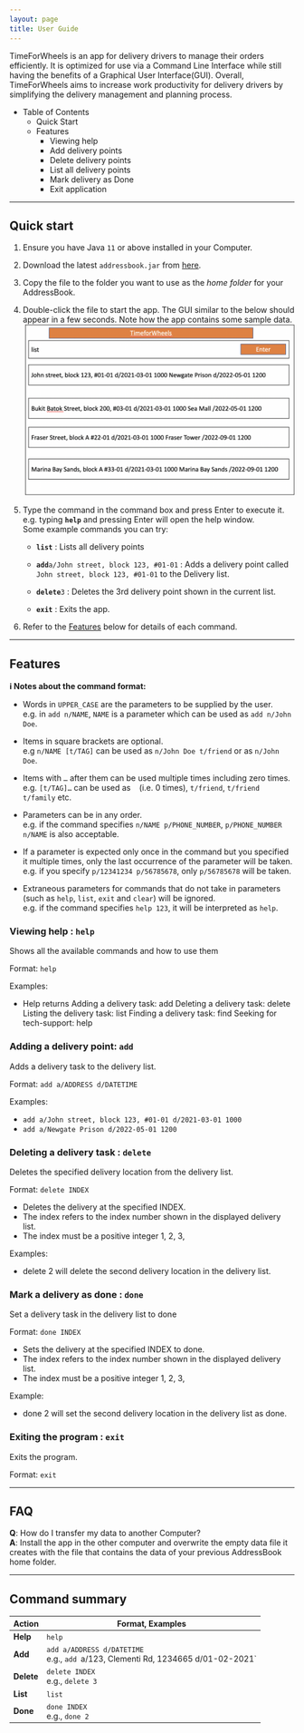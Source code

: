 ```yaml
---
layout: page
title: User Guide
---
```


TimeForWheels is an app for delivery drivers to manage their orders efficiently. It is optimized for use via a Command Line Interface while still having the benefits of a Graphical User Interface(GUI). Overall, TimeForWheels aims to increase work productivity for delivery drivers by simplifying the delivery management and planning process.

* Table of Contents
    *   Quick Start
    *    Features 
         * Viewing help
         * Add delivery points
         * Delete delivery points
         * List all delivery points
         * Mark delivery as Done
         * Exit application

--------------------------------------------------------------------------------------------------------------------

## Quick start

1. Ensure you have Java `11` or above installed in your Computer.

1. Download the latest `addressbook.jar` from [here](https://github.com/se-edu/addressbook-level3/releases).

1. Copy the file to the folder you want to use as the _home folder_ for your AddressBook.

1. Double-click the file to start the app. The GUI similar to the below should appear in a few seconds. Note how the app contains some sample data.<br>
   ![Ui](images/Ui.png)

1. Type the command in the command box and press Enter to execute it. e.g. typing **`help`** and pressing Enter will open the help window.<br>
   Some example commands you can try:

   * **`list`** : Lists all delivery points

   * **`add`**`a/John street, block 123, #01-01` : Adds a delivery point called `John street, block 123, #01-01` to the Delivery list.

   * **`delete`**`3` : Deletes the 3rd delivery point shown in the current list.

   * **`exit`** : Exits the app.

1. Refer to the [Features](#features) below for details of each command.

--------------------------------------------------------------------------------------------------------------------

## Features

<div markdown="block" class="alert alert-info">

**:information_source: Notes about the command format:**<br>

* Words in `UPPER_CASE` are the parameters to be supplied by the user.<br>
  e.g. in `add n/NAME`, `NAME` is a parameter which can be used as `add n/John Doe`.

* Items in square brackets are optional.<br>
  e.g `n/NAME [t/TAG]` can be used as `n/John Doe t/friend` or as `n/John Doe`.

* Items with `…`​ after them can be used multiple times including zero times.<br>
  e.g. `[t/TAG]…​` can be used as ` ` (i.e. 0 times), `t/friend`, `t/friend t/family` etc.

* Parameters can be in any order.<br>
  e.g. if the command specifies `n/NAME p/PHONE_NUMBER`, `p/PHONE_NUMBER n/NAME` is also acceptable.

* If a parameter is expected only once in the command but you specified it multiple times, only the last occurrence of the parameter will be taken.<br>
  e.g. if you specify `p/12341234 p/56785678`, only `p/56785678` will be taken.

* Extraneous parameters for commands that do not take in parameters (such as `help`, `list`, `exit` and `clear`) will be ignored.<br>
  e.g. if the command specifies `help 123`, it will be interpreted as `help`.

</div>

### Viewing help : `help`

Shows all the available commands and how to use them

Format: `help`

Examples:
*   Help returns Adding a delivery task: add Deleting a delivery task: delete Listing the delivery task: list Finding a delivery task: find Seeking for tech-support: help

### Adding a delivery point: `add`

Adds a delivery task to the delivery list.

Format: `add a/ADDRESS d/DATETIME`


Examples:
* `add a/John street, block 123, #01-01 d/2021-03-01 1000
  `
* `add a/Newgate Prison d/2022-05-01 1200
  `

### Deleting a delivery task : `delete`

Deletes the specified delivery location from the delivery list.


Format: `delete INDEX`
*   Deletes the delivery at the specified INDEX.
*   The index refers to the index number shown in the displayed delivery list.
*   The index must be a positive integer 1, 2, 3, 


Examples:
* delete 2 will delete the second delivery location in the delivery list.


### Mark a delivery as done : `done`

Set a delivery task in the delivery list to done

Format: `done INDEX`
*   Sets the delivery at the specified INDEX to done.
*   The index refers to the index number shown in the displayed delivery list.
*   The index must be a positive integer 1, 2, 3, 

Example:
*   done 2 will set the second delivery location in the delivery list as done.



### Exiting the program : `exit`

Exits the program.

Format: `exit`


--------------------------------------------------------------------------------------------------------------------

## FAQ

**Q**: How do I transfer my data to another Computer?<br>
**A**: Install the app in the other computer and overwrite the empty data file it creates with the file that contains the data of your previous AddressBook home folder.

--------------------------------------------------------------------------------------------------------------------

## Command summary

Action | Format, Examples
--------|------------------
**Help** | `help`
**Add** | `add a/ADDRESS d/DATETIME` <br> e.g., `add `a/123, Clementi Rd, 1234665 d/01-02-2021`
**Delete** | `delete INDEX`<br> e.g., `delete 3`
**List** | `list`
**Done** | `done INDEX`<br> e.g., `done 2`


